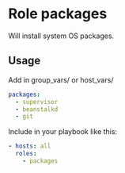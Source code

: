 # Role packages

Will install system OS packages.

## Usage

Add in group_vars/ or host_vars/

```yaml
packages:
  - supervisor
  - beanstalkd
  - git
```

Include in your playbook like this:

```yaml
- hosts: all
  roles:
    - packages
```

